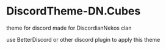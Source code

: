 # DiscordTheme-DN.Cubes
theme for discord made for DiscordianNekos clan

use BetterDiscord or other discord plugin to apply this theme
